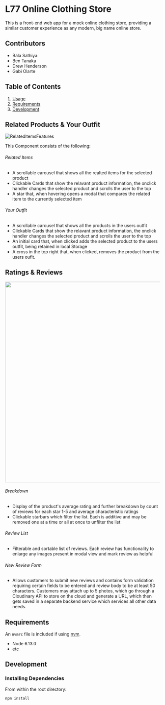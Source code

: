 # L77 Online Clothing Store
This is a front-end web app for a mock online clothing store, providing a similar customer experience as any modern, big name online store. 

## Contributors
  * Bala Sathiya
  * Ben Tanaka
  * Drew Henderson
  * Gabi Olarte

## Table of Contents

1. [Usage](#Usage)
1. [Requirements](#requirements)
1. [Development](#development)

## Related Products & Your Outfit
  ![RelatedItemsFeatures](https://user-images.githubusercontent.com/5504860/198851825-45b8c683-dd7c-4dc6-b3fb-947ea1d1bed9.gif)
  
  This Component consists of the following:
###### Related Items
- A scrollable carousel that shows all the realted items for the selected product
- Clickable Cards that show the relavant product information, the onclick handler changes the selected product and scrolls the user to the top
- A star that, when hovering opens a modal that compares the related item to the currently selected item
###### Your Outfit
- A scrollable carousel that shows all the products in the users outfit
- Clickable Cards that show the relavant product information, the onclick handler changes the selected product and scrolls the user to the top
- An initial card that, when clicked adds the selected product to the users outfit, being retained in local Storage
- A cross in the top right that, when clicked, removes the product from the users oufit.
 
## Ratings & Reviews
<img src="https://user-images.githubusercontent.com/37204126/204711146-2df11b8f-b82b-4717-9916-57844d55dea8.gif" width="650"/>

###### Breakdown
- Display of the product's average rating and further breakdown by count of reviews for each star 1-5 and average characteristic ratings
- Clickable starbars which filter the list. Each is additive and may be removed one at a time or all at once to unfilter the list
###### Review List
- Filterable and sortable list of reviews. Each review has functionality to enlarge any images present in modal view and mark review as helpful
###### New Review Form
- Allows customers to submit new reviews and contains form validation requiring certain fields to be entered and review body to be at least 50 characters. Customers may attach up to 5 photos, which go through a Cloudinary API to store on the cloud and generate a URL, which then gets saved in a separate backend service which services all other data needs.

## Requirements

An `nvmrc` file is included if using [nvm](https://github.com/creationix/nvm).

- Node 6.13.0
- etc

## Development

### Installing Dependencies

From within the root directory:

```sh
npm install
```

